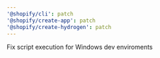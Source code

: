 ```yaml
---
'@shopify/cli': patch
'@shopify/create-app': patch
'@shopify/create-hydrogen': patch
---
```


Fix script execution for Windows dev enviroments
